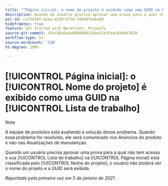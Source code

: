 ```yaml
---
title: '“Página inicial: o nome do projeto é exibido como uma GUID na Lista de trabalho”'
description: Quando um usuário precisa aprovar uma prova para a qual não tem acesso e sua Lista de trabalho na [!UICONTROL Página inicial] está classificada pelo Nome do projeto, o usuário não poderá ver o nome do projeto e a GUID será exibida.
exl-id: ca75430f-42ea-4239-9756-fd8d4f4aba89
hidefromtoc: true
feature: Get Started with Workfront, Projects
source-git-commit: 374c88a6a4e8890968220ae51b3fea303e0d7628
workflow-type: ht
source-wordcount: '136'
ht-degree: 100%

---
```


# [!UICONTROL Página inicial]: o [!UICONTROL Nome do projeto] é exibido como uma GUID na [!UICONTROL Lista de trabalho]

<!--Article created by request-->

>[!NOTE]
>
>A equipe de produtos está avaliando a solução desse problema. Quando esse problema for resolvido, ele será comunicado nos Anúncios do produto e não nas Atualizações de manutenção.

Quando um usuário precisa aprovar uma prova para a qual não tem acesso e sua [!UICONTROL Lista de trabalho] na [!UICONTROL Página inicial] está classificada pelo [!UICONTROL Nome do projeto], o usuário não poderá ver o nome do projeto e a GUID será exibida.

_Reportado pela primeira vez em 5 de janeiro de 2021._
